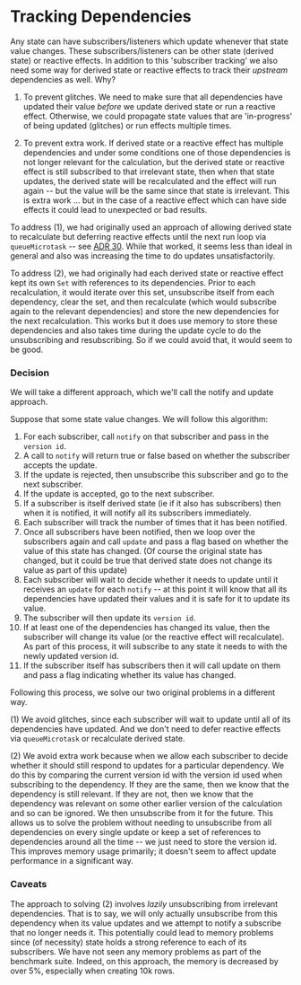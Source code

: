 # Tracking Dependencies

Any state can have subscribers/listeners which update whenever that state
value changes. These subscribers/listeners can be other state (derived state)
or reactive effects. In addition to this 'subscriber tracking' we also need some
way for derived state or reactive effects to track their *upstream* dependencies
as well. Why? 

1. To prevent glitches. We need to make sure that all dependencies have updated
their value *before* we update derived state or run a reactive effect. Otherwise,
we could propagate state values that are 'in-progress' of being updated (glitches)
or run effects multiple times.

2. To prevent extra work. If derived state or a reactive effect has multiple
dependencies and under some conditions one of those dependencies is not longer
relevant for the calculation, but the derived state or reactive effect is still
subscribed to that irrelevant state, then when that state updates, the derived
state will be recalculated and the effect will run again -- but the value will
be the same since that state is irrelevant. This is extra work ... but in the
case of a reactive effect which can have side effects it could lead to unexpected
or bad results.

To address (1), we had originally used an approach of allowing derived state to
recalculate but deferring reactive effects until the next run loop via
`queueMicrotask` -- see [ADR 30](./030_glitchFree_effects.md). While that worked,
it seems less than ideal in general and also was increasing the time to do updates
unsatisfactorily.

To address (2), we had originally had each derived state or reactive effect kept its
own `Set` with references to its dependencies. Prior to each recalculation, it would
iterate over this set, unsubscribe itself from each dependency, clear the set, and
then recalculate (which would subscribe again to the relevant dependencies) and store
the new dependencies for the next recalculation. This works but it does use memory
to store these dependencies and also takes time during the update cycle to do the
unsubscribing and resubscribing. So if we could avoid that, it would seem to be good.

### Decision

We will take a different approach, which we'll call the notify and update approach.

Suppose that some state value changes. We will follow this algorithm:

1. For each subscriber, call `notify` on that subscriber and pass in the `version id`.
2. A call to `notify` will return true or false based on whether the subscriber
accepts the update.
3. If the update is rejected, then unsubscribe this subscriber and go to the next
subscriber.
4. If the update is accepted, go to the next subscriber.
5. If a subscriber is itself derived state (ie if it also has subscribers) then when
it is notified, it will notify all its subscribers immediately.
6. Each subscriber will track the number of times that it has been notified.
7. Once all subscribers have been notified, then we loop over the subscribers again
and call `update` and pass a flag based on whether the value of this state has changed.
(Of course the original state has changed, but it could be true that derived state
does not change its value as part of this update)
8. Each subscriber will wait to decide whether it needs to update until it receives
an `update` for each `notify` -- at this point it will know that all its dependencies
have updated their values and it is safe for it to update its value.
9. The subscriber will then update its `version id`.
10. If at least one of the dependencies has changed its value, then the subscriber
will change its value (or the reactive effect will recalculate). As part of this
process, it will subscribe to any state it needs to with the newly updated version id.
11. If the subscriber itself has subscribers then it will call update on them and
pass a flag indicating whether its value has changed.

Following this process, we solve our two original problems in a different way.

(1) We avoid glitches, since each subscriber will wait to update until all of its
dependencies have updated. And we don't need to defer reactive effects via
`queueMicrotask` or recalculate derived state.

(2) We avoid extra work because when we allow each subscriber to decide whether it
should still respond to updates for a particular dependency. We do this by comparing
the current version id with the version id used when subscribing to the dependency.
If they are the same, then we know that the dependency is still relevant. If they are
not, then we know that the dependency was relevant on some other earlier version of
the calculation and so can be ignored. We then unsubscribe from it for the future.
This allows us to solve the problem without needing to unsubscribe from all dependencies
on every single update or keep a set of references to dependencies around all the
time -- we just need to store the version id. This improves memory usage primarily;
it doesn't seem to affect update performance in a significant way.

### Caveats

The approach to solving (2) involves *lazily* unsubscribing from irrelevant dependencies.
That is to say, we will only actually unsubscribe from this dependency when its
value updates and we attempt to notify a subscribe that no longer needs it. This
potentially could lead to memory problems since (of necessity) state holds a strong
reference to each of its subscribers. We have not seen any memory problems as part
of the benchmark suite. Indeed, on this approach, the memory is decreased by over 5%,
especially when creating 10k rows.
